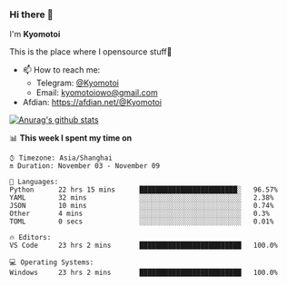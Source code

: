 ### Hi there 👋

I'm **Kyomotoi**

This is the place where I opensource stuff🤺

- 📫 How to reach me: 
    - Telegram: [@Kyomotoi](https://t.me/Kyomotoi)
    - Email: <kyomotoiowo@gmail.com>
- Afdian: <https://afdian.net/@Kyomotoi>

[![Anurag's github stats](https://github-readme-stats.vercel.app/api?username=kyomotoi)](https://github.com/anuraghazra/github-readme-stats)

📊 **This week I spent my time on**
<!--START_SECTION:waka-->
```text
⌚︎ Timezone: Asia/Shanghai
🔛 Duration: November 03 - November 09

💬 Languages: 
Python      22 hrs 15 mins      ████████████████████████░   96.57% 
YAML        32 mins             ░░░░░░░░░░░░░░░░░░░░░░░░░   2.38% 
JSON        10 mins             ░░░░░░░░░░░░░░░░░░░░░░░░░   0.74% 
Other       4 mins              ░░░░░░░░░░░░░░░░░░░░░░░░░   0.3% 
TOML        0 secs              ░░░░░░░░░░░░░░░░░░░░░░░░░   0.01%

🔥 Editors: 
VS Code     23 hrs 2 mins       █████████████████████████   100.0%

💻 Operating Systems: 
Windows     23 hrs 2 mins       █████████████████████████   100.0%
```
<!--END_SECTION:waka-->
